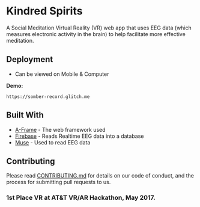# Kindred Spirits

A Social Meditation Virtual Reality (VR) web app that uses EEG data (which measures electronic activity in the brain) to help facilitate more effective meditation. 

## Deployment
* Can be viewed on Mobile & Computer

**Demo:**
```
https://somber-record.glitch.me
```

## Built With

* [A-Frame](https://aframe.io/) - The web framework used
* [Firebase](https://firebase.google.com/docs/database/) - Reads Realtime EEG data into a database
* [Muse](http://developer.choosemuse.com/) - Used to read EEG data

## Contributing

Please read [CONTRIBUTING.md](https://gist.github.com/PurpleBooth/b24679402957c63ec426) for details on our code of conduct, and the process for submitting pull requests to us.


### 1st Place VR at AT&T VR/AR Hackathon, May 2017.
